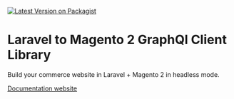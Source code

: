 [![Latest Version on Packagist](https://img.shields.io/packagist/v/deved/laravel-magento2-graphql.svg?style=flat-square)](https://packagist.org/packages/deved/laravel-magento2-graphql)

# Laravel to Magento 2 GraphQl Client Library

Build your commerce website in Laravel + Magento 2 in headless mode.

[Documentation website](https://deved-it.github.io/laravel-magento2-graphql/)
